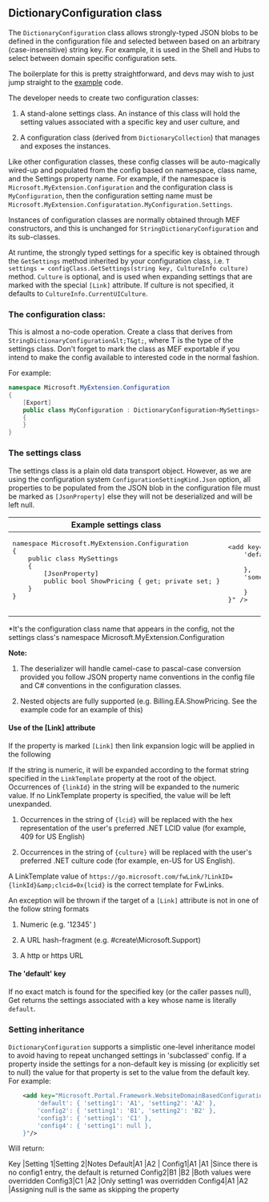 <properties title="" pageTitle="DictionaryConfiguration based configuration" description="" authors="dbrankin" />

<tags ms.service="portalfx"
      ms.workload="portalfx"
      ms.tgt_pltfrm="portalfx"
      ms.devlang="portalfx"
      ms.topic="get-started-article"
      ms.date="05/02/2016"
      ms.author="dbrankin" />

<a name="dictionaryconfiguration-class"></a>
## DictionaryConfiguration class
The `DictionaryConfiguration` class allows strongly-typed JSON blobs to be defined in the configuration file and selected between based 
on an arbitrary (case-insensitive) string key. For example, it is used in the Shell and Hubs to select between domain specific 
configuration sets.

The boilerplate for this is pretty straightforward, and devs may wish to just jump straight to the 
[example](/documentation/articles/portalfx-domain-based-configuration-example) code. 

The developer needs to create two configuration classes: 

1. A stand-alone settings class. An instance of this class will hold the setting values associated with a specific key and user culture, and

2. A configuration class (derived from `DictionaryCollection`) that manages and exposes the instances.

Like other configuration classes, these config classes will be auto-magically wired-up and populated from the config based on namespace, 
class name, and the Settings property name. For example, if the namespace is `Microsoft.MyExtension.Configuration` and the 
configuration class is `MyConfiguration`, then the configuration setting name must be 
`Microsoft.MyExtension.Configuratation.MyConfiguration.Settings`.

Instances of configuration classes are normally obtained through MEF constructors, and this is unchanged for 
`StringDictionaryConfiguration` and its sub-classes.

At runtime, the strongly typed settings for a specific key is obtained through the `GetSettings` method inherited by your configuration 
class, i.e. `T settings = configClass.GetSettings(string key, CultureInfo culture)` method. `Culture` is optional, and is used when expanding
settings that are marked with the special `[Link]` attribute. If culture is not specified, it defaults to `CultureInfo.CurrentUICulture`.

<a name="dictionaryconfiguration-class-the-configuration-class"></a>
### The configuration class:
This is almost a no-code operation.
Create a class that derives from `StringDictionaryConfiguration&lt;T&gt;`, where T is the type of the
settings class. Don't forget to mark the class as MEF exportable if you intend to make the config available to interested code in the normal fashion.

For example:

```cs
namespace Microsoft.MyExtension.Configuration{    [Export]    public class MyConfiguration : DictionaryConfiguration<MySettings>    {    }
}
```

<a name="dictionaryconfiguration-class-the-settings-class"></a>
### The settings class
The settings class is a plain old data transport object. However, as we are using the configuration system 
`ConfigurationSettingKind.Json` option, all properties to be populated from the JSON blob in the configuration file must be
marked as `[JsonProperty]` else they will not be deserialized and will be left null.

<table>
    <thead><tr><th>Example settings class</th><th>Example config*</th></tr></thead>
    <tr>
        <td>
            <pre>
namespace Microsoft.MyExtension.Configuration
{
    public class MySettings
    {
        [JsonProperty]
        public bool ShowPricing { get; private set; }
    }
}
            </pre>
        </td>
        <td>
<pre>
&lt;add key="Microsoft.MyExtension.Configuration.MyConfiguration.Settings" value="{
    'default': {
        'showPricing': true
    },
    'someOtherKey' : {
        'showPricing': false
    }
}" /&gt;
</pre>
        </td>
    </tr>
</table>
*It's the configuration class name that appears in the config, not the settings class's namespace Microsoft.MyExtension.Configuration

**Note:**

1. The deserializer will handle camel-case to pascal-case conversion provided you follow JSON property name conventions in the
config file and C# conventions in the configuration classes.

1. Nested objects are fully supported (e.g. Billing.EA.ShowPricing. See the example code for an example of this)

<a name="dictionaryconfiguration-class-the-settings-class-use-of-the-link-attribute"></a>
#### Use of the [Link] attribute
If the property is marked `[Link]` then link expansion logic will be applied in the following

If the string is numeric, it will be expanded according to the format string specified in the `LinkTemplate` property at the root of 
the object. Occurrences of `{linkId}` in the string will be expanded to the numeric value. If no LinkTemplate property is specified, 
the value will be left unexpanded.

1. Occurrences in the string of `{lcid}` will be replaced with the hex representation of the user's preferred .NET LCID value (for example,
   409 for US English)

2. Occurrences in the string of `{culture}` will be replaced with the user's preferred .NET culture code (for example, en-US for US English).

A LinkTemplate value of `https://go.microsoft.com/fwLink/?LinkID={linkId}&amp;clcid=0x{lcid}` is the correct template for FwLinks.

An exception will be thrown if the target of a `[Link]` attribute is not in one of the follow string formats

1. Numeric (e.g. '12345' )

1. A URL hash-fragment (e.g. #create\Microsoft.Support)

1. A http or https URL

<a name="dictionaryconfiguration-class-the-settings-class-the-default-key"></a>
#### The &#39;default&#39; key
If no exact match is found for the specified key (or the caller passes null), Get returns the settings associated with a key whose name 
is literally `default`.

<a name="dictionaryconfiguration-class-setting-inheritance"></a>
### Setting inheritance
`DictionaryConfiguration` supports a simplistic one-level inheritance model to avoid having to repeat unchanged settings in 'subclassed' config. 
If a property inside the settings for a non-default key is missing (or explicitly set to null) the value for that property 
is set to the value from the default key. For example:

``` xml
    <add key="Microsoft.Portal.Framework.WebsiteDomainBasedConfiguration.Settings" value="{
        'default': { 'setting1': 'A1', 'setting2': 'A2' },
        'config2': { 'setting1': 'B1', 'setting2': 'B2' },
        'config3': { 'setting1': 'C1' },
        'config4': { 'setting1': null },
    }"/>
```

Will return:

Key    |Setting 1|Setting 2|Notes
Default|A1       |A2       |
Config1|A1       |A1       |Since there is no config1 entry, the default is returned
Config2|B1       |B2       |Both values were overridden
Config3|C1       |A2       |Only setting1 was overridden
Config4|A1       |A2       |Assigning null is the same as skipping the property